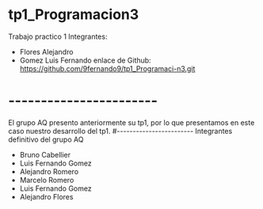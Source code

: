 # tp1_Programacion3
Trabajo practico 1
Integrantes:
 * Flores Alejandro
 * Gomez Luis Fernando
enlace de Github:
https://github.com/9fernando9/tp1_Programaci-n3.git
# -----------------------
El grupo AQ presento anteriormente su tp1, por lo que presentamos en este caso nuestro desarrollo del tp1.
#------------------------
Integrantes definitivo del grupo AQ
* Bruno Cabellier
* Luis Fernando Gomez
* Alejandro Romero
* Marcelo Romero
* Luis Fernando Gomez
* Alejandro Flores

